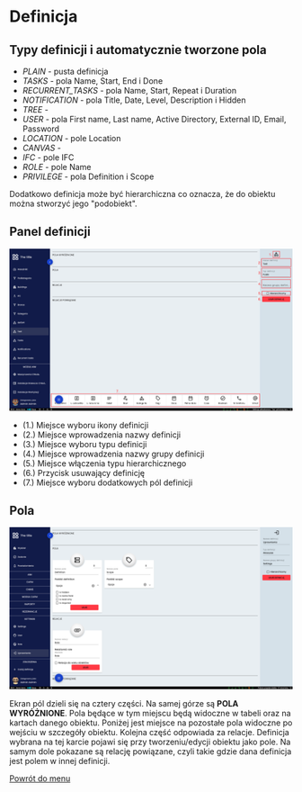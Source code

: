 # Definicja
## Typy definicji i automatycznie tworzone pola
* *PLAIN* - pusta definicja
* *TASKS* - pola Name, Start, End i Done
* *RECURRENT_TASKS* - pola Name, Start, Repeat i Duration
* *NOTIFICATION* - pola Title, Date, Level, Description i Hidden
* *TREE* - 
* *USER* - pola First name, Last name, Active Directory, External ID, Email, Password
* *LOCATION* - pole Location
* *CANVAS* - 
* *IFC* - pole IFC
* *ROLE* - pole Name
* *PRIVILEGE* - pola Definition i Scope

Dodatkowo definicja może być hierarchiczna co oznacza, że do obiektu można stworzyć jego "podobiekt".  

## Panel definicji
![Panel definicji](panel-definicji.png)

* (1.) Miejsce wyboru ikony definicji
* (2.) Miejsce wprowadzenia nazwy definicji
* (3.) Miejsce wyboru typu definicji
* (4.) Miejsce wprowadzenia nazwy grupy definicji
* (5.) Miejsce włączenia typu hierarchicznego
* (6.) Przycisk usuwający definicję
* (7.) Miejsce wyboru dodatkowych pól definicji


## Pola
![Pola](pola.png)

Ekran pól dzieli się na cztery części. Na samej górze są **POLA WYRÓŻNIONE**. Pola będące w tym miejscu będą widoczne w tabeli oraz na kartach danego obiektu. Poniżej jest miejsce na pozostałe pola widoczne po wejściu w szczegóły obiektu. Kolejna część odpowiada za relacje. Definicja wybrana na tej karcie pojawi się przy tworzeniu/edycji obiektu jako pole. Na samym dole pokazane są relację powiązane, czyli takie gdzie dana definicja jest polem w innej definicji. 

[Powrót do menu](README.md)
